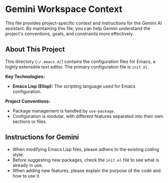# Gemini Workspace Context

This file provides project-specific context and instructions for the Gemini AI assistant. By maintaining this file, you can help Gemini understand the project's conventions, goals, and constraints more effectively.

## About This Project

This directory (`~/.emacs.d/`) contains the configuration files for Emacs, a highly extensible text editor. The primary configuration file is `init.el`.

**Key Technologies:**

*   **Emacs Lisp (Elisp):** The scripting language used for Emacs configuration.

**Project Conventions:**

*   Package management is handled by `use-package`.
*   Configuration is modular, with different features separated into their own sections or files.

## Instructions for Gemini

*   When modifying Emacs Lisp files, please adhere to the existing coding style.
*   Before suggesting new packages, check the `init.el` file to see what is already in use.
*   When adding new features, please explain the purpose of the code and how to use it.
